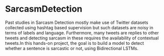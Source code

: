 # SarcasmDetection
Past studies in Sarcasm Detection mostly make use of Twitter datasets collected using hashtag based supervision but such datasets are noisy in terms of labels and language. Furthermore, many tweets are replies to other tweets and detecting sarcasm in these requires the availability of contextual tweets.In this hands-on project, the goal is to build a model to detect whether a sentence is sarcastic or not, using Bidirectional LSTMs.
